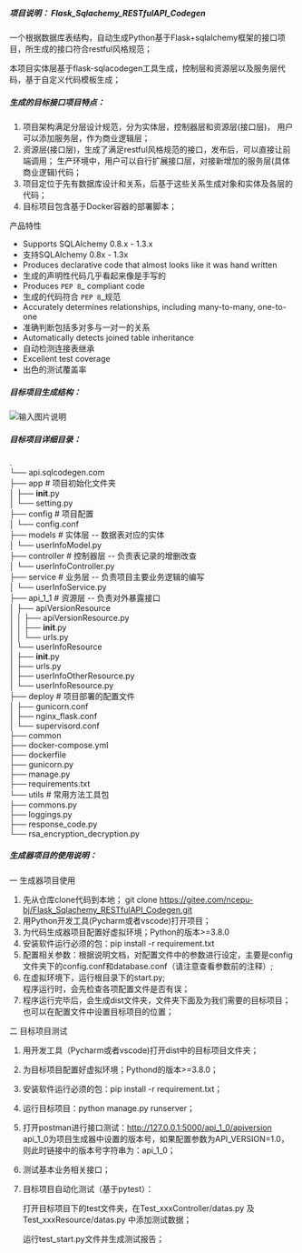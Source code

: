 ##### 项目说明： Flask_Sqlachemy_RESTfulAPI_Codegen
一个根据数据库表结构，自动生成Python基于Flask+sqlalchemy框架的接口项目，所生成的接口符合restful风格规范；  

本项目实体层基于flask-sqlacodegen工具生成，控制层和资源层以及服务层代码，基于自定义代码模板生成；

##### 生成的目标接口项目特点：
1. 项目架构满足分层设计规范，分为实体层，控制器层和资源层(接口层)，
   用户可以添加服务层，作为商业逻辑层；
2. 资源层(接口层)，生成了满足restful风格规范的接口，发布后，可以直接让前端调用；
   生产环境中，用户可以自行扩展接口层，对接新增加的服务层(具体商业逻辑)代码；
3. 项目定位于先有数据库设计和关系，后基于这些关系生成对象和实体及各层的代码；
3. 目标项目包含基于Docker容器的部署脚本；

产品特性
* Supports SQLAlchemy 0.8.x - 1.3.x
* 支持SQLAlchemy 0.8x - 1.3x
* Produces declarative code that almost looks like it was hand written
* 生成的声明性代码几乎看起来像是手写的
* Produces `PEP 8`_ compliant code
* 生成的代码符合 `PEP 8`_规范
* Accurately determines relationships, including many-to-many, one-to-one
* 准确判断包括多对多与一对一的关系
* Automatically detects joined table inheritance
* 自动检测连接表继承
* Excellent test coverage
* 出色的测试覆盖率  

##### 目标项目生成结构：  

![输入图片说明](https://images.gitee.com/uploads/images/2021/0905/200245_9c40fbe9_9201274.png "屏幕截图.png")  

##### 目标项目详细目录：  
.  
└── api.sqlcodegen.com  
    ├── app  # 项目初始化文件夹  
    │   ├── __init__.py  
    │   └── setting.py  
    ├── config  # 项目配置  
    │   └── config.conf  
    ├── models # 实体层 -- 数据表对应的实体  
    │   └── userInfoModel.py  
    ├── controller  # 控制器层 -- 负责表记录的增删改查  
    │   └── userInfoController.py  
    ├── service  # 业务层 -- 负责项目主要业务逻辑的编写  
    │   └── userInfoService.py  
    ├── api_1_1  # 资源层 -- 负责对外暴露接口  
    │   ├── apiVersionResource  
    │   │   ├── apiVersionResource.py  
    │   │   ├── __init__.py  
    │   │   └── urls.py  
    │   └── userInfoResource  
    │       ├── __init__.py  
    │       ├── urls.py  
    │       ├── userInfoOtherResource.py  
    │       └── userInfoResource.py   
    ├── deploy  # 项目部署的配置文件  
    │   ├── gunicorn.conf  
    │   ├── nginx_flask.conf  
    │   └── supervisord.conf  
    ├── common  
    ├── docker-compose.yml  
    ├── dockerfile  
    ├── gunicorn.py  
    ├── manage.py  
    ├── requirements.txt  
    └── utils  # 常用方法工具包  
        ├── commons.py  
        ├── loggings.py  
        ├── response_code.py  
        └── rsa_encryption_decryption.py  

##### 生成器项目的使用说明：
一 生成器项目使用
1. 先从仓库clone代码到本地；
   git clone https://gitee.com/ncepu-bj/Flask_Sqlachemy_RESTfulAPI_Codegen.git
2. 用Python开发工具(Pycharm或者vscode)打开项目；
3. 为代码生成器项目配置好虚拟环境；Python的版本>=3.8.0
4. 安装软件运行必须的包：pip install -r requirement.txt
5. 配置相关参数：根据说明文档，对配置文件中的参数进行设定，主要是config文件夹下的config.conf和database.conf（请注意查看参数前的注释）;
6. 在虚拟环境下，运行根目录下的start.py;   
    程序运行时，会先检查各项配置文件是否有误；
7. 程序运行完毕后，会生成dist文件夹，文件夹下面及为我们需要的目标项目；     
    也可以在配置文件中设置目标项目的位置；

二 目标项目测试  

1. 用开发工具（Pycharm或者vscode)打开dist中的目标项目文件夹；  

2. 为目标项目配置好虚拟环境；Pythond的版本>=3.8.0；  

3. 安装软件运行必须的包：pip install -r requirement.txt；  

4. 运行目标项目：python manage.py runserver；  

5. 打开postman进行接口测试：http://127.0.0.1:5000/api_1_0/apiversion  
    api_1_0为项目生成器中设置的版本号，如果配置参数为API_VERSION=1.0，则此时链接中的版本号字符串为：api_1_0；  
    
6. 测试基本业务相关接口；

7. 目标项目自动化测试（基于pytest）：

     打开目标项目下的test文件夹，在Test_xxxController/datas.py 及 Test_xxxResource/datas.py 中添加测试数据；

     运行test_start.py文件并生成测试报告；

     

     